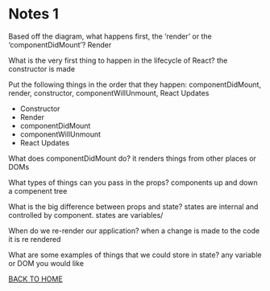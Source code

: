 # Notes 1

Based off the diagram, what happens first, the ‘render’ or the ‘componentDidMount’?
Render

What is the very first thing to happen in the lifecycle of React?
the constructor is made


Put the following things in the order that they happen: componentDidMount, render, constructor, componentWillUnmount, React Updates

* Constructor
* Render
* componentDidMount
* componentWillUnmount
* React Updates

What does componentDidMount do?
it renders things from other places or DOMs

What types of things can you pass in the props?
components up and down a compenent tree

What is the big difference between props and state?
states are internal and controlled by component. states are variables/ 

When do we re-render our application?
when a change is made to the code it is re rendered

What are some examples of things that we could store in state?
any variable or DOM you would like

[BACK TO HOME](https://folksmash.github.io/reading-notes/)